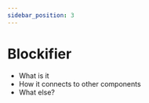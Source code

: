 ```yaml
---
sidebar_position: 3
---
```


# Blockifier
- What is it
- How it connects to other components
- What else?
